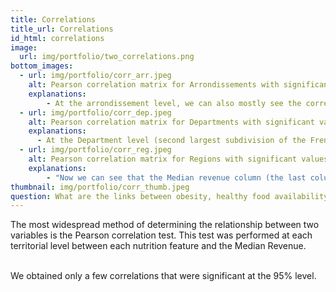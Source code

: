 ```yaml
---
title: Correlations
title_url: Correlations
id_html: correlations
image:
  url: img/portfolio/two_correlations.png
bottom_images:
  - url: img/portfolio/corr_arr.jpeg
    alt: Pearson correlation matrix for Arrondissements with significant values in black
    explanations:
        - At the arrondissement level, we can also mostly see the correlations between nutritional features. We can however see that the correlation between nutritional score and median revenue is negative, according to the color bar.
  - url: img/portfolio/corr_dep.jpeg
    alt: Pearson correlation matrix for Departments with significant values in black
    explanations:
      - At the Department level (second largest subdivision of the French territory), the correlations between the nutritional features are more accentuated, especially between nutrition score and fat and saturated fat. We can see that the median revenue column (the last column) is positively correlated to the nutrition grade, but negatively to the calorie density.
  - url: img/portfolio/corr_reg.jpeg
    alt: Pearson correlation matrix for Regions with significant values in black
    explanations:
        - "Now we can see that the Median revenue column (the last column) has a strong negative correlation with most of the nutritional features: nutrition score, nutrition grade, serving size, energy, fat, saturated fat, sugars, carbohydrates and calorie density. This might indicate that the poorer the region, the worse the quality of the available products. This is reinforced by the fact that the Median revenue is positively correlated with the proteins and fiber (richer regions have more available products that have proteins and fibers)."
thumbnail: img/portfolio/corr_thumb.jpeg
question: What are the links between obesity, healthy food availability and socio-economic environment?
---
```

The most widespread method of determining the relationship between two variables is the Pearson correlation test. This test was performed at each territorial level between each nutrition feature and the Median Revenue.<br /><br />

We obtained only a few correlations that were significant at the 95% level.
<!-- more -->
